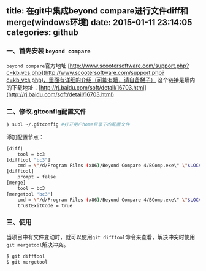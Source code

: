 title: 在git中集成beyond compare进行文件diff和merge(windows环境)
date: 2015-01-11 23:14:05
categories: github
---

### 一、首先安装 `beyond compare`
`beyond compare`官方地址 [http://www.scootersoftware.com/support.php?c=kb_vcs.php](http://www.scootersoftware.com/support.php?c=kb_vcs.php)，里面有详细的介绍（可能有墙，请自备梯子）
这个链接是墙内的下载地址：[http://rj.baidu.com/soft/detail/16703.html](http://rj.baidu.com/soft/detail/16703.html)

### 二、修改.gitconfig配置文件
```bash
$ subl ~/.gitconfig #打开用户home目录下的配置文件
```
添加配置节点：
```bash
[diff]
    tool = bc3
[difftool "bc3"]
    cmd = \"/d/Program Files (x86)/Beyond Compare 4/BComp.exe\" \"$LOCAL\" \"$REMOTE\"
[difftool]
    prompt = false
[merge]
    tool = bc3
[mergetool "bc3"]
    cmd = \"/d/Program Files (x86)/Beyond Compare 4/BComp.exe\" \"$LOCAL\" \"$REMOTE\" \"$BASE\" \"$MERGED\"
    trustExitCode = true
```

### 三、使用
当项目中有文件变动时，就可以使用`git difftool`命令来查看，解决冲突时使用`git mergetool`解决冲突。
```bash
$ git difftool
$ git mergetool
```

